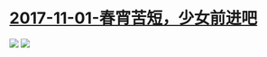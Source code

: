 # [2017-11-01-春宵苦短，少女前进吧](http://bangumi.bilibili.com/anime/6518)
![](https://bilicover2017.github.io/Android/2017-10-28-春宵苦短，少女前进吧.jpg)
![](https://bilicover2017.github.io/iOS/2017.11-01.jpg)